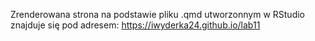 Zrenderowana strona na podstawie pliku .qmd utworzonnym w RStudio znajduje się pod adresem:
https://iwyderka24.github.io/lab11
